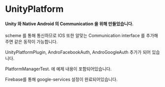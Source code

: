 # UnityPlatform

#### Unity 와 Native Android 의 Communication 을 위해 만들었습니다.

scheme 를 통해 통신하므로 IOS 또한 알맞는 Communication interface 를 추가해주면 같은 동작이 가능합니다.

UnityPlatformPlugin, AndroFacebookAuth, AndroGoogleAuth 추가가 되어 있습니다.

PlatformManagerTest. 에 예제 내용이 포함되어있습니다.

Firebase를 통해 google-services 설정이 완료되어있습니다.
